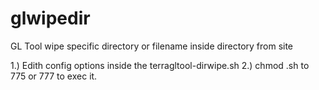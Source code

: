 # glwipedir

GL Tool wipe specific directory or filename inside directory from site

1.) Edith config options inside the terragltool-dirwipe.sh
2.) chmod .sh to 775 or 777 to exec it.


